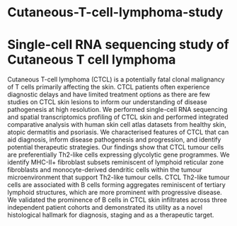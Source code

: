 # Cutaneous-T-cell-lymphoma-study
# Single-cell RNA sequencing study of Cutaneous T cell lymphoma

Cutaneous T-cell lymphoma (CTCL) is a potentially fatal clonal malignancy of T cells primarily affecting the skin. CTCL patients often experience diagnostic delays and have limited treatment options as there are few studies on CTCL skin lesions to inform our understanding of disease pathogenesis at high resolution. We performed single-cell RNA sequencing and spatial transcriptomics profiling of CTCL skin and performed integrated comparative analysis with human skin cell atlas datasets from healthy skin, atopic dermatitis and psoriasis. We characterised features of CTCL that can aid diagnosis, inform disease pathogenesis and progression, and identify potential therapeutic strategies. Our findings show that CTCL tumour cells are preferentially Th2-like cells expressing glycolytic gene programmes. We identify MHC-II+ fibroblast subsets reminiscent of lymphoid reticular zone fibroblasts and monocyte-derived dendritic cells within the tumour microenvironment that support Th2-like tumour cells. CTCL Th2-like tumour cells are associated with B cells forming aggregates reminiscent of tertiary lymphoid structures, which are more prominent with progressive disease. We validated the prominence of B cells in CTCL skin infiltrates across three independent patient cohorts and demonstrated its utility as a novel histological hallmark for diagnosis, staging and as a therapeutic target.
